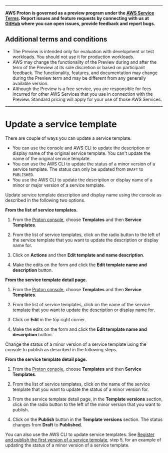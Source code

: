 --------

**AWS Proton is governed as a preview program under the [AWS Service Terms](https://aws.amazon.com/service-terms/)\. Report issues and feature requests by connecting with us at [GitHub](https://github.com/aws/aws-proton-public-roadmap) where you can open issues, provide feedback and report bugs\.**

## Additional terms and conditions<a name="preview-banner"></a>
+ The Preview is intended only for evaluation with development or test workloads\. You should not use it for production workloads\.
+ AWS may change the functionality of the Preview during and after the term of the Preview at its sole discretion or based on participant feedback\. The functionality, features, and documentation may change during the Preview term and may be different from any generally available version\.
+ Although the Preview is a free service, you are responsible for fees incurred for other AWS Services that you use in connection with the Preview\. Standard pricing will apply for your use of those AWS Services\.

--------

# Update a service template<a name="svc-template-updates"></a>

There are couple of ways you can update a service template\.
+ You can use the console and AWS CLI to update the description or display name of the original service template\. You can't update the name of the original service template\.
+ You can use the AWS CLI to update the status of a minor version of a service template\. The status can only be updated from `DRAFT` to `PUBLISHED`\.
+ You use the AWS CLI to update the description or display name of a minor or major version of a service template\.

Update service template description and display name using the console as described in the following two options\.

**From the list of service templates\.**

1. From the [Proton console](https://console.aws.amazon.com/proton/), choose **Templates** and then **Service Templates**\.

1. From the list of service templates, click on the radio button to the left of the service template that you want to update the description or display name for\.

1. Click on **Actions** and then **Edit template and name description**\.

1. Make the edits on the form and click the **Edit template name and description** button\.

**From the service template detail page\.**

1. From the [Proton console](https://console.aws.amazon.com/proton/), choose **Templates** and then **Service Templates**\.

1. From the list of service templates, click on the name of the service template that you want to update the description or display name for\.

1. Click on **Edit** in the top right corner\.

1. Make the edits on the form and click the **Edit template name and description** button\.

Change the status of a minor version of a service template using the console to publish as described in the following steps\.

**From the service template detail page\.**

1. From the [Proton console](https://console.aws.amazon.com/proton/), choose **Templates** and then **Service Templates**\.

1. From the list of service templates, click on the name of the service template that you want to update the status of a minor version for\.

1. From the service template detail page, in the **Template versions** section, click on the radio button to the left of the minor version that you want to publish\.

1. Click on the **Publish** button in the **Template versions** section\. The status changes from **Draft** to **Published**\.

You can also use the AWS CLI to update service templates\. See [Register and publish the first version of a service template](svc-template-v1.md), step 5, for an example of updating the status of a minor version of a service template\.